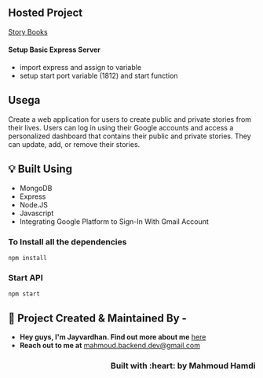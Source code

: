 ## Hosted Project
[Story Books](https://story-books-1812.onrender.com)


#### Setup Basic Express Server

- import express and assign to variable
- setup start port variable (1812) and start function

## Usega
Create a web application for users to create public and private stories from their lives. Users 
can log in using their Google accounts and access a personalized dashboard that contains 
their public and private stories. They can update, add, or remove their stories.

## :bulb: Built Using

- MongoDB
- Express
- Node.JS
- Javascript
- Integrating Google Platform to  Sign-In With Gmail Account

### To Install all the dependencies

```
npm install
```
### Start API

```
npm start
```

## :man: Project Created & Maintained By -

- **Hey guys, I'm Jayvardhan. Find out more about me** [ here](https://www.linkedin.com/in/mahmoud-hamdi-62bb1223b)
- **Reach out to me at** [mahmoud.backend.dev@gmail.com](mahmoud.backend.dev@gmail.com)

<h3 align="right">Built with :heart: by Mahmoud Hamdi</h3>
